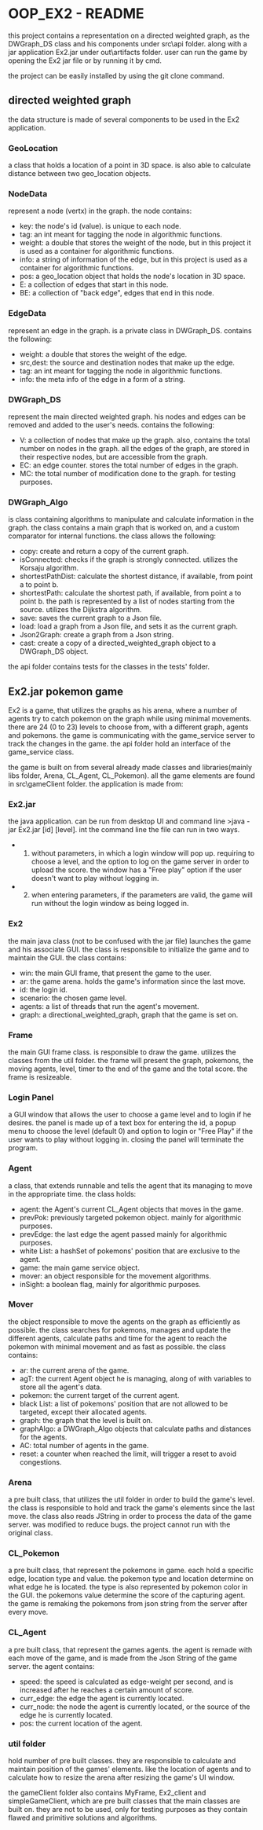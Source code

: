 # OOP_EX2 - README
this project contains a representation on a directed weighted graph, as the
DWGraph_DS class and his components under src\api folder.
along with a jar application Ex2.jar under out\artifacts folder.
user can run the game by opening the Ex2 jar file or by running it by cmd.

the project can be easily installed by using the git clone command.

## directed weighted graph
the data structure is made of several components to be used in the Ex2 application.

### GeoLocation
a class that holds a location of a point in 3D space.
is also able to calculate distance between two geo_location objects.
 
### NodeData
represent a node (vertx) in the graph.
the node contains:

* key: the node's id (value). is unique to each node.
* tag: an int meant for tagging the node in algorithmic functions.
* weight: a double that stores the weight of the node, 
but in this project it is used as a container for algorithmic functions.
* info: a string of information of the edge, but in this project is used as a container for algorithmic functions.
* pos: a geo_location object that holds the node's location in 3D space.
* E: a collection of edges that start in this node.
* BE: a collection of "back edge", edges that end in this node.

### EdgeData
represent an edge in the graph. is a private class in DWGraph_DS.
contains the following:

* weight: a double that stores the weight of the edge. 
* src,dest: the source and destination nodes that make up the edge.
* tag: an int meant for tagging the node in algorithmic functions.
* info: the meta info of the edge in a form of a string.

### DWGraph_DS
represent the main directed weighted graph.
his nodes and edges can be removed and added to the user's needs.
contains the following:

* V: a collection of nodes that make up the graph. also, contains the total number on nodes in the graph.
all the edges of the graph, are stored in their respective nodes, but are accessible from the graph.
* EC: an edge counter. stores the total number of edges in the graph.
* MC: the total number of modification done to the graph. for testing purposes.

### DWGraph_Algo
is class containing algorithms to manipulate and calculate information in the graph.
the class contains a main graph that is worked on, and a custom comparator for internal functions.
the class allows the following:

* copy: create and return a copy of the current graph.
* isConnected: checks if the graph is strongly connected. utilizes the Korsaju algorithm.
* shortestPathDist: calculate the shortest distance, if available, from point a to point b.
* shortestPath: calculate the shortest path, if available, from point a to point b. 
the path is represented by a list of nodes starting from the source. utilizes the Dijkstra algorithm.
* save: saves the current graph to a Json file.
* load: load a graph from a Json file, and sets it as the current graph.
* Json2Graph: create a graph from a Json string.
* cast: create a copy of a directed_weighted_graph object to a DWGraph_DS object.

the api folder contains tests for the classes in the tests' folder.

## Ex2.jar pokemon game

Ex2 is a game, that utilizes the graphs as his arena, where a number of agents
try to catch pokemon on the graph while using minimal movements.
there are 24 (0 to 23) levels to choose from, with a different graph, agents and pokemons.
the game is communicating with the game_service server to track the changes in the game.
the api folder hold an interface of the game_service class.

the game is built on from several already made classes and libraries(mainly libs folder, Arena, CL_Agent, CL_Pokemon).
all the game elements are found in src\gameClient folder. the application is made from:

### Ex2.jar

the java application. can be run from desktop UI and command line >java -jar Ex2.jar [id] [level].
int the command line the file can run in two ways.
* 1) without parameters, in which a login window will pop up. requiring to choose a level, and the option to log on
the game server in order to upload the score. the window has a "Free play" option if the user doesn't want to play without logging in.
* 2) when entering parameters, if the parameters are valid, the game will run without the login window as being logged in. 

### Ex2

the main java class (not to be confused with the jar file) launches the game and his associate GUI.
the class is responsible to initialize the game and to maintain the GUI.
the class contains:

* win: the main GUI frame, that present the game to the user.
* ar: the game arena. holds the game's information since the last move.
* id: the login id.
* scenario: the chosen game level.
* agents: a list of threads that run the agent's movement.
* graph: a directional_weighted_graph, graph that the game is set on.

### Frame

the main GUI frame class. is responsible to draw the game. utilizes the classes from the util folder.
the frame will present the graph, pokemons, the moving agents, level, timer to the end of the game and the total score.
the frame is resizeable.

### Login Panel

a GUI window that allows the user to choose a game level and to login if he desires.
the panel is made up of a text box for entering the id, a popup menu to choose the level (default 0)
and option to login or "Free Play" if the user wants to play without logging in.
closing the panel will terminate the program.

### Agent

a class, that extends runnable and tells the agent that its managing to move in the appropriate time.
the class holds:

* agent: the Agent's current CL_Agent objects that moves in the game.
* prevPok: previously targeted pokemon object. mainly for algorithmic purposes.
* prevEdge: the last edge the agent passed mainly for algorithmic purposes.
* white List: a hashSet of pokemons' position that are exclusive to the agent.
* game: the main game service object.
* mover: an object responsible for the movement algorithms.
* inSight: a boolean flag, mainly for algorithmic purposes.

### Mover

the object responsible to move the agents on the graph as efficiently as possible.
the class searches for pokemons, manages and update the different agents, calculate paths and time for the agent 
to reach the pokemon with minimal movement and as fast as possible.
the class contains:

* ar: the current arena of the game.
* agT: the current Agent object he is managing, along of with variables to store all the agent's data.
* pokemon: the current target of the current agent.
* black List: a list of pokemons' position that are not allowed to be targeted, except their allocated agents.
* graph: the graph that the level is built on.
* graphAlgo: a DWGraph_Algo objects that calculate paths and distances for the agents.
* AC: total number of agents in the game.
* reset: a counter when reached the limit, will trigger a reset to avoid congestions.

### Arena

a pre built class, that utilizes the util folder in order to build the game's level.
the class is responsible to hold and track the game's elements since the last move.
the class also reads JString in order to process the data of the game server.
was modified to reduce bugs. the project cannot run with the original class.

### CL_Pokemon

a pre built class, that represent the pokemons in game. each hold a specific edge, location type and value.
the pokemon type and location determine on what edge he is located. the type is also represented by pokemon color in the GUI.
the pokemons value determine the score of the capturing agent.
the game is remaking the pokemons from json string from the server after every move.

### CL_Agent

a pre built class, that represent the games agents. 
the agent is remade with each move of the game, and is made from the Json String of the game server.
the agent contains:

* speed: the speed is calculated as edge-weight per second, and is increased after he reaches a certain amount of score.
* curr_edge: the edge the agent is currently located.
* curr_node: the node the agent is currently located, or the source of the edge he is currently located.
* pos: the current location of the agent.

### util folder

hold number of pre built classes. they are responsible to calculate and maintain position of the games' elements.
like the location of agents and to calculate how to resize the arena after resizing the game's UI window.


the gameClient folder also contains MyFrame, Ex2_client and simpleGameClient, which are pre built classes
that the main classes are built on. they are not to be used, only for testing purposes as they contain flawed
and primitive solutions and algorithms.
